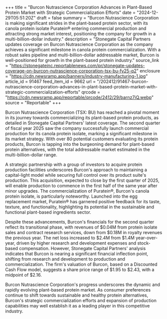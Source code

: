 +++
title = "Burcon Nutrascience Corporation Advances in Plant-Based Protein Market with Strategic Commercialization Efforts"
date = "2024-12-29T05:51:20Z"
draft = false
summary = "Burcon Nutrascience Corporation is making significant strides in the plant-based protein sector, with its canola protein isolate Puratein® entering commercial production and attracting strong market interest, positioning the company for growth in a multi-billion-dollar industry."
description = "Stonegate Capital Partners updates coverage on Burcon Nutrascience Corporation as the company achieves a significant milestone in canola protein commercialization. With a robust sales pipeline and multi-billion-dollar addressable market, Burcon is well-positioned for growth in the plant-based protein industry."
source_link = "https://stonegateinc.reportablenews.com/pr/stonegate-updates-coverage-on-burcon-nutrascience-corporation-tsx-bu-fy25-q2"
enclosure = "https://cdn.newsramp.app/banners/industry-manufacturing-1.jpg"
article_id = 91467
feed_item_id = 9662
url = "/202412/91467-burcon-nutrascience-corporation-advances-in-plant-based-protein-market-with-strategic-commercialization-efforts"
qrcode = "https://cdn.newsramp.app/reportable/qrcode/2412/29/barnz7iQ.webp"
source = "Reportable"
+++

<p>Burcon Nutrascience Corporation (TSX: BU) has reached a pivotal moment in its journey towards commercializing its plant-based protein products, as detailed in Stonegate Capital Partners' latest coverage. The second quarter of fiscal year 2025 saw the company successfully launch commercial production for its canola protein isolate, marking a significant milestone in its market strategy. With over 80 potential customers evaluating its protein products, Burcon is tapping into the burgeoning demand for plant-based protein alternatives, with the total addressable market estimated in the multi-billion-dollar range.</p><p>A strategic partnership with a group of investors to acquire protein production facilities underscores Burcon's approach to maintaining a capital-light model while securing full control over its product suite's production. This acquisition, expected to close by the first quarter of 2025, will enable production to commence in the first half of the same year after minor upgrades. The commercialization of Puratein®, Burcon's canola protein isolate, is particularly noteworthy. Launched into the egg replacement market, Puratein® has garnered positive feedback for its taste, texture, and functionality, highlighting its potential in the sustainable and functional plant-based ingredients sector.</p><p>Despite these advancements, Burcon's financials for the second quarter reflect its transitional phase, with revenues of $0.04M from protein isolate sales and contract research services, down from $0.18M in royalty revenues the previous year. The net loss increased to $2.4M from $1.4M year-over-year, driven by higher research and development expenses and stock-based compensation. However, Stonegate Capital Partners' analysis indicates that Burcon is nearing a significant financial inflection point, shifting from research and development to production and commercialization. The firm's valuation of Burcon, based on a Discounted Cash Flow model, suggests a share price range of $1.95 to $2.43, with a midpoint of $2.16.</p><p>Burcon Nutrascience Corporation's progress underscores the dynamic and rapidly evolving plant-based protein market. As consumer preferences continue to shift towards sustainable and healthy protein alternatives, Burcon's strategic commercialization efforts and expansion of production capabilities may well establish it as a leading player in this competitive industry.</p>